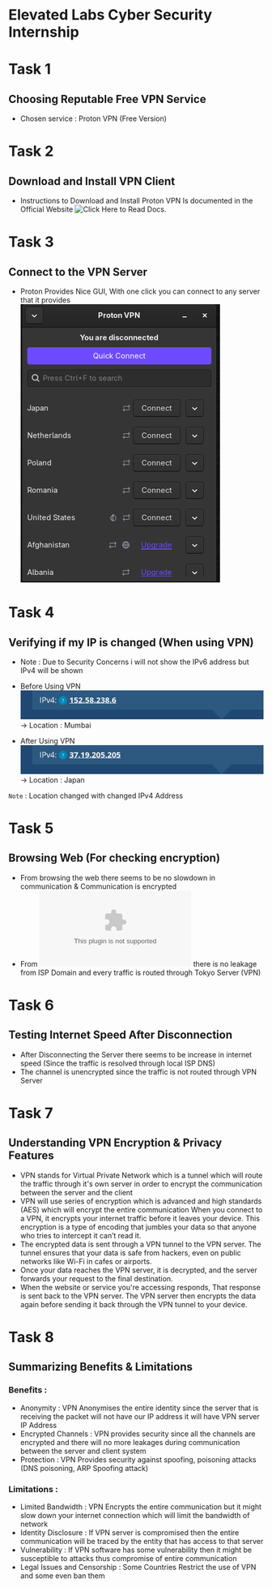 # Elevated Labs Cyber Security Internship

# Task 1
## Choosing Reputable Free VPN Service
* Chosen service : Proton VPN (Free Version)

# Task 2
## Download and Install VPN Client
* Instructions to Download and Install Proton VPN Is documented in the Official Website ![Click Here](https://protonvpn.com/support/official-linux-vpn-fedora/) to Read Docs.

# Task 3
## Connect to the VPN Server
* Proton Provides Nice GUI, With one click you can connect to any server that it provides
![Proton VPN Connect](Media/vpn.png)

# Task 4 
## Verifying if my IP is changed (When using VPN)
* Note : Due to Security Concerns i will not show the IPv6 address but IPv4 will be shown

* Before Using VPN
![Before Connection](Media/before_vpn.png)
\
-> Location : Mumbai 

* After Using VPN
![After Connection](Media/after_vpn.png)
\
-> Location : Japan

```Note``` : Location changed with changed IPv4 Address


# Task 5
## Browsing Web (For checking encryption)
* From browsing the web there seems to be no slowdown in communication & Communication is encrypted
* From ![DNS Leak Test](www.dnsleaktest.com) there is no leakage from ISP Domain and every traffic is routed through Tokyo Server (VPN)


# Task 6
## Testing Internet Speed After Disconnection
* After Disconnecting the Server there seems to be increase in internet speed (Since the traffic is resolved through local ISP DNS)
* The channel is unencrypted since the traffic is not routed through VPN Server


# Task 7 
## Understanding VPN Encryption & Privacy Features
* VPN stands for Virtual Private Network which is a tunnel which will route the traffic through it's own server in order to encrypt the communication between the server and the client 
* VPN will use series of encryption which is advanced and high standards (AES) which will encrypt the entire communication
When you connect to a VPN, it encrypts your internet traffic before it leaves your device. This encryption is a type of encoding that jumbles your data so that anyone who tries to intercept it can’t read it.
* The encrypted data is sent through a VPN tunnel to the VPN server. The tunnel ensures that your data is safe from hackers, even on public networks like Wi-Fi in cafes or airports.
* Once your data reaches the VPN server, it is decrypted, and the server forwards your request to the final destination.
* When the website or service you're accessing responds, That response is sent back to the VPN server. The VPN server then encrypts the data again before sending it back through the VPN tunnel to your device.


# Task 8
## Summarizing Benefits & Limitations

### Benefits :
* Anonymity : VPN Anonymises the entire identity since the server that is receiving the packet will not have our IP address it will have VPN server IP Address
* Encrypted Channels : VPN provides security since all the channels are encrypted and there will no more leakages during communication between the server and client system
* Protection : VPN Provides security against spoofing, poisoning attacks (DNS poisoning, ARP Spoofing attack)

### Limitations :
* Limited Bandwidth : VPN Encrypts the entire communication but it might slow down your internet connection which will limit the bandwidth of network 
* Identity Disclosure : If VPN server is compromised then the entire communication will be traced by the entity that has access to that server
* Vulnerability : If VPN software has some vulnerability then it might be susceptible to attacks thus compromise of entire communication
* Legal Issues and Censorship : Some Countries Restrict the use of VPN and some even ban them